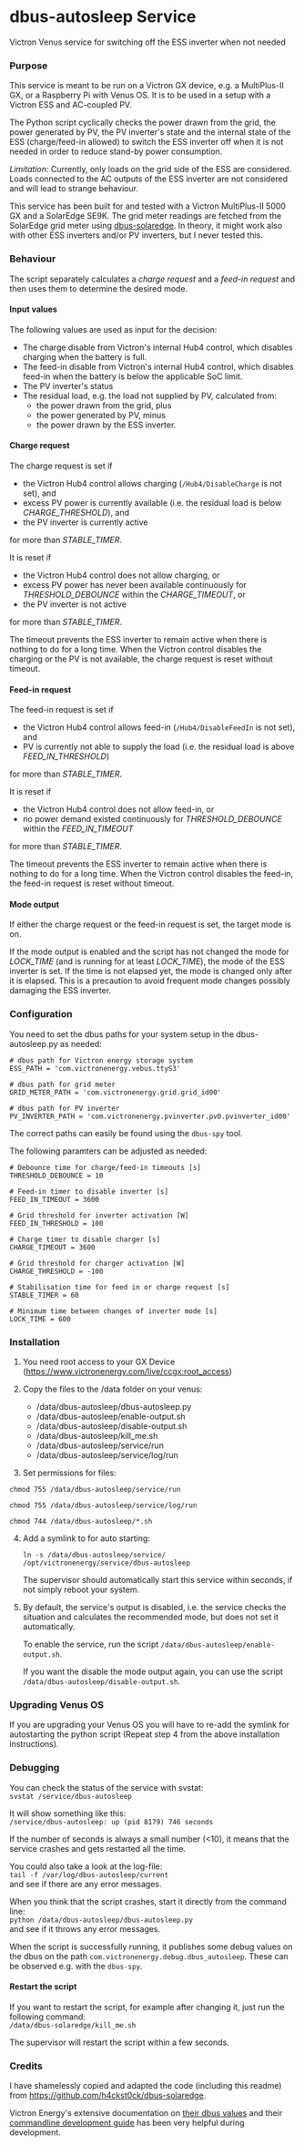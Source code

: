 # dbus-autosleep Service

Victron Venus service for switching off the ESS inverter when not needed


### Purpose

This service is meant to be run on a Victron GX device, e.g. a MultiPlus-II GX, or a Raspberry Pi with Venus OS. It is to be used in a setup with a Victron ESS and AC-coupled PV.

The Python script cyclically checks the power drawn from the grid, the power generated by PV, the PV inverter's state and the internal state of the ESS (charge/feed-in allowed) to switch the ESS inverter off when it is not needed in order to reduce stand-by power consumption.

_Limitation:_ Currently, only loads on the grid side of the ESS are considered. Loads connected to the AC outputs of the ESS inverter are not considered and will lead to strange behaviour.

This service has been built for and tested with a Victron MultiPlus-II 5000 GX and a SolarEdge SE9K. The grid meter readings are fetched from the SolarEdge grid meter using [dbus-solaredge](https://github.com/h4ckst0ck/dbus-solaredge). In theory, it might work also with other ESS inverters and/or PV inverters, but I never tested this.


### Behaviour

The script separately calculates a _charge request_ and a _feed-in request_ and then uses them to determine the desired mode.

#### Input values

The following values are used as input for the decision:

* The charge disable from Victron's internal Hub4 control, which disables charging when the battery is full.
* The feed-in disable from Victron's internal Hub4 control, which disables feed-in when the battery is below the applicable SoC limit.
* The PV inverter's status
* The residual load, e.g. the load not supplied by PV, calculated from:
  * the power drawn from the grid, plus
  * the power generated by PV, minus
  * the power drawn by the ESS inverter.

#### Charge request

The charge request is set if

* the Victron Hub4 control allows charging (`/Hub4/DisableCharge` is not set), and
* excess PV power is currently available (i.e. the residual load is below _CHARGE_THRESHOLD_), and
* the PV inverter is currently active

for more than _STABLE_TIMER_.

It is reset if

* the Victron Hub4 control does not allow charging, or
* excess PV power has never been available continuously for _THRESHOLD_DEBOUNCE_ within the _CHARGE_TIMEOUT_, or
* the PV inverter is not active

for more than _STABLE_TIMER_.

The timeout prevents the ESS inverter to remain active when there is nothing to do for a long time. When the Victron control disables the charging or the PV is not available, the charge request is reset without timeout.

#### Feed-in request

The feed-in request is set if

* the Victron Hub4 control allows feed-in (`/Hub4/DisableFeedIn` is not set), and
* PV is currently not able to supply the load (i.e. the residual load is above _FEED_IN_THRESHOLD_)

for more than _STABLE_TIMER_.

It is reset if

* the Victron Hub4 control does not allow feed-in, or
* no power demand existed continuously for _THRESHOLD_DEBOUNCE_ within the _FEED_IN_TIMEOUT_

for more than _STABLE_TIMER_.

The timeout prevents the ESS inverter to remain active when there is nothing to do for a long time. When the Victron control disables the feed-in, the feed-in request is reset without timeout.

#### Mode output

If either the charge request or the feed-in request is set, the target mode is on.

If the mode output is enabled and the script has not changed the mode for _LOCK_TIME_ (and is running for at least _LOCK_TIME_), the mode of the ESS inverter is set. If the time is not elapsed yet, the mode is changed only after it is elapsed. This is a precaution to avoid frequent mode changes possibly damaging the ESS inverter.


### Configuration

You need to set the dbus paths for your system setup in the dbus-autosleep.py as needed:

```
# dbus path for Victron energy storage system
ESS_PATH = 'com.victronenergy.vebus.ttyS3'

# dbus path for grid meter
GRID_METER_PATH = 'com.victronenergy.grid.grid_id00'

# dbus path for PV inverter
PV_INVERTER_PATH = 'com.victronenergy.pvinverter.pv0.pvinverter_id00'
```

The correct paths can easily be found using the `dbus-spy` tool.

The following paramters can be adjusted as needed:

```
# Debounce time for charge/feed-in timeouts [s]
THRESHOLD_DEBOUNCE = 10

# Feed-in timer to disable inverter [s]
FEED_IN_TIMEOUT = 3600

# Grid threshold for inverter activation [W]
FEED_IN_THRESHOLD = 100

# Charge timer to disable charger [s]
CHARGE_TIMEOUT = 3600

# Grid threshold for charger activation [W]
CHARGE_THRESHOLD = -100

# Stabilisation time for feed in or charge request [s]
STABLE_TIMER = 60

# Minimum time between changes of inverter mode [s]
LOCK_TIME = 600
```


### Installation

1. You need root access to your GX Device (https://www.victronenergy.com/live/ccgx:root_access)

2. Copy the files to the /data folder on your venus:

   - /data/dbus-autosleep/dbus-autosleep.py
   - /data/dbus-autosleep/enable-output.sh
   - /data/dbus-autosleep/disable-output.sh
   - /data/dbus-autosleep/kill_me.sh
   - /data/dbus-autosleep/service/run
   - /data/dbus-autosleep/service/log/run

3. Set permissions for files:

  `chmod 755 /data/dbus-autosleep/service/run`
  
  `chmod 755 /data/dbus-autosleep/service/log/run`
  
  `chmod 744 /data/dbus-autosleep/*.sh`

4. Add a symlink to for auto starting:

   `ln -s /data/dbus-autosleep/service/ /opt/victronenergy/service/dbus-autosleep`

   The supervisor should automatically start this service within seconds, if not simply reboot your system.

5. By default, the service's output is disabled, i.e. the service checks the situation and calculates the recommended mode, but does not set it automatically.

   To enable the service, run the script `/data/dbus-autosleep/enable-output.sh`.
   
   If you want the disable the mode output again, you can use the script `/data/dbus-autosleep/disable-output.sh`.


### Upgrading Venus OS

If you are upgrading your Venus OS you will have to re-add the symlink for autostarting the python script (Repeat step 4 from the above installation instructions).


### Debugging

You can check the status of the service with svstat:\
`svstat /service/dbus-autosleep`

It will show something like this:\
`/service/dbus-autosleep: up (pid 8179) 746 seconds`

If the number of seconds is always a small number (<10), it means that the service crashes and gets restarted all the time.

You could also take a look at the log-file:\
`tail -f /var/log/dbus-autosleep/current`\
and see if there are any error messages.

When you think that the script crashes, start it directly from the command line:\
`python /data/dbus-autosleep/dbus-autosleep.py`\
and see if it throws any error messages.

When the script is successfully running, it publishes some debug values on the dbus on the path `com.victronenergy.debug.dbus_autosleep`. These can be observed e.g. with the `dbus-spy`. 


#### Restart the script

If you want to restart the script, for example after changing it, just run the following command:\
`/data/dbus-solaredge/kill_me.sh`

The supervisor will restart the script within a few seconds.


### Credits

I have shamelessly copied and adapted the code (including this readme) from https://github.com/h4ckst0ck/dbus-solaredge.

Victron Energy's extensive documentation on [their dbus values](https://github.com/victronenergy/venus/wiki/dbus) and their [commandline development guide](https://github.com/victronenergy/venus/wiki/commandline---development) has been very helpful during development.
